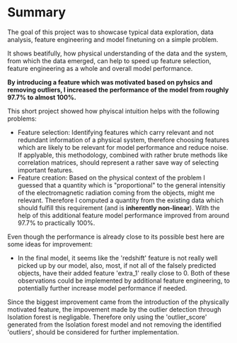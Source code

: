 # Summary
The goal of this project was to showcase typical data exploration, data analysis, feature engineering and model finetuning on a simple problem.

It shows beatifully, how physical understanding of the data and the system, from which the data emerged, can help to speed up feature selection, feature engineering as a whole and overall model performance.

**By introducing a feature which was motivated based on pyhsics and removing outliers, I increased the performance of the model from roughly 97.7% to almost 100%.**

This short project showed how phyiscal intuition helps with the following problems:
 - Feature selection: Identifying features which carry relevant and not redundant information of a physical system, therefore choosing features which are likely to be relevant for model performance and reduce noise. If applyable, this methodology, combined with rather brute methods like correlation matrices, should represent a rather save way of selecting important features.
 - Feature creation: Based on the physical context of the problem I guessed that a quantity which is "proportional" to the general intensitiy of the electromagnetic radiation coming from the objects, might me relevant. Therefore I computed a quantity from the existing data which should fulfill this requirement (and is **inherently non-linear**). With the help of this additional feature model performance improved from around 97.7% to practically 100%.

Even though the performance is already close to its possible best here are some ideas for improvement:
 - In the final model, it seems like the 'redshift' feature is not really well picked up by our model, also, most, if not all of the falsely predicted objects, have their added feature 'extra_1' really close to 0. Both of these observations could be implemented by additional feature engineering, to potentially further increase model performance if needed.

Since the biggest improvement came from the introduction of the physically motivated feature, the impovement made by the outlier detection through Isolation forest is negligable. Therefore only using the 'outlier_score' generated from the Isolation forest model and not removing the identified 'outliers', should be considered for further implementation.